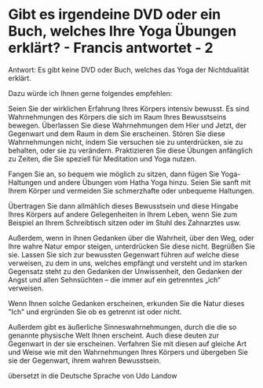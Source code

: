 # Gibt es irgendeine DVD oder ein Buch, welches Ihre Yoga Übungen erklärt? - Francis antwortet - 2

Antwort: Es gibt keine DVD oder Buch, welches das Yoga der Nichtdualität erklärt. 

Dazu würde ich Ihnen gerne folgendes empfehlen: 

Seien Sie der wirklichen Erfahrung Ihres Körpers intensiv bewusst. Es sind Wahrnehmungen des Körpers die sich im Raum Ihres Bewusstseins bewegen. Überlassen Sie diese Wahrnehmungen dem Hier und Jetzt, der Gegenwart und dem Raum in dem Sie erscheinen. Stören Sie diese Wahrnehmungen nicht, indem Sie versuchen sie zu unterdrücken, sie zu behalten, oder sie zu verändern. Praktizieren Sie diese Übungen anfänglich zu Zeiten, die Sie speziell für Meditation und Yoga nutzen. 

Fangen Sie an, so bequem wie möglich zu sitzen, dann fügen Sie Yoga-Haltungen und andere Übungen vom Hatha Yoga hinzu. Seien Sie sanft mit Ihrem Körper und vermeiden Sie schmerzhafte oder unbequeme Haltungen. 

Übertragen Sie dann allmählich dieses Bewusstsein und diese Hingabe Ihres Körpers auf andere Gelegenheiten in Ihrem Leben, wenn Sie zum Beispiel an Ihrem Schreibtisch sitzen oder im Stuhl des Zahnarztes usw. 

Außerdem, wenn in Ihnen Gedanken über die Wahrheit, über den Weg, oder Ihre wahre Natur empor steigen, unterdrücken Sie diese nicht. Begrüßen Sie sie. Lassen Sie sich zur bewussten Gegenwart führen auf welche diese verweisen, zu dem in uns, welches empfängt und versteht und im starken Gegensatz steht zu den Gedanken der Unwissenheit, den Gedanken der Angst und allen Sehnsüchten – die immer auf ein getrenntes „ich“ verweisen. 

Wenn Ihnen solche Gedanken erscheinen, erkunden Sie die Natur dieses "Ich" und ergründen Sie ob es getrennt ist oder nicht. 

Außerdem gibt es äußerliche Sinneswahrnehmungen, durch die die so genannte physische Welt Ihnen erscheint. Auch diese deuten zur Gegenwart in der sie erscheinen. Verfahren Sie mit diesen auf gleiche Art und Weise wie mit den Wahrnehmungen Ihres Körpers und übergeben Sie sie der Gegenwart, ihrem wahren Bewusstsein. 

übersetzt in die Deutsche Sprache von Udo Landow

